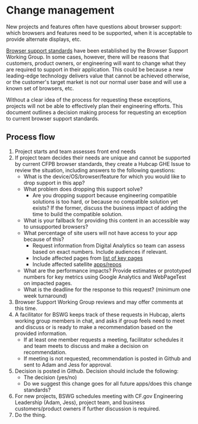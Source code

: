 # Change management

New projects and features often have questions about browser support: which browsers and features need to be supported, when it is acceptable to provide alternate displays, etc.  

[Browser support standards](https://github.com/cfpb/development/blob/master/guides/browser-support.md) have been established by the Browser Support Working Group. In some cases, however, there will be reasons that customers, product owners, or engineering will want to change what they are required to support in their application. This could be because a new leading-edge technology delivers value that cannot be achieved otherwise, or the customer's target market is not our normal user base and will use a known set of browsers, etc.

Without a clear idea of the process for requesting these exceptions, projects will not be able to effectively plan their engineering efforts. This document outlines a decision making process for requesting an exception to current browser support standards.

## Process flow

1. Project starts and team assesses front end needs
2. If project team decides their needs are unique and cannot be supported by current CFPB browser standards, they create a Hubcap GHE Issue to review the situation, including answers to the following questions:  
    - What is the device/OS/browser/feature for which you would like to drop support in this app?
    - What problem does dropping this support solve?
        - Are you dropping support because engineering compatible solutions is too hard, or because no compatible solution yet exists? If the former, discuss the business impact of adding the time to build the compatible solution.
    - What is your fallback for providing this content in an accessible way to unsupported browsers?
    - What percentage of site users will not have access to your app because of this?
        - Request information from Digital Analytics so team can assess based on exact numbers. Include audiences if relevant.
        - Include affected pages from [list of key pages]()
        - Include affected satellite [apps/repos](https://github.com/cfpb/development/blob/master/guides/browser-support.md#individual-projects-to-test)
   - What are the performance impacts? Provide estimates or prototyped numbers for key metrics using Google Analytics and WebPageTest on impacted pages.
    - What is the deadline for the response to this request? (minimum one week turnaround)
3. Browser Support Working Group reviews and may offer comments at this time.
4. A facilitator for BSWG keeps track of these requests in Hubcap, alerts working group members in chat, and asks if group feels need to meet and discuss or is ready to make a recommendation based on the provided information.
    - If at least one member requests a meeting, facilitator schedules it and team meets to discuss and make a decision on recommendation.
    - If meeting is not requested, recommendation is posted in Github and sent to Adam and Jess for approval.
5.  Decision is posted in Github. Decision should include the following:
    - The decision (yes/no)
    - Do we suggest this change goes for all future apps/does this change standards?
6.  For new projects, BSWG schedules meeting with CF.gov Engineering Leadership (Adam, Jess), project team, and business customers/product owners if further discussion is required.
7.  Do the thing.